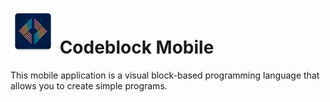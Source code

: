 # [![](https://github.com/Apochromat/codeblock-mobile/blob/main/app/src/main/res/mipmap-hdpi/ic_launcher.png?raw=true)]() Codeblock Mobile
This mobile application is a visual block-based programming language that allows you to create simple programs.
